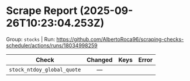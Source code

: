 # Scrape Report (2025-09-26T10:23:04.253Z)

Group: `stocks`  |  Run: https://github.com/AlbertoRoca96/scraping-checks-scheduler/actions/runs/18034998259

| Check | Changed | Keys | Error |
|---|:---:|:--|:--|
| `stock_ntdoy_global_quote` | — |  |  |
